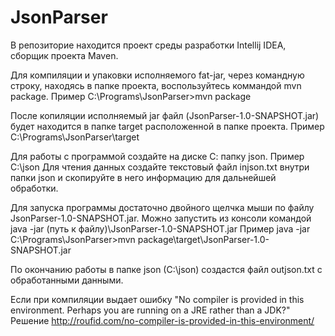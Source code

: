 # JsonParser
В репозиторие находится проект среды разработки Intellij IDEA, сборщик проекта Maven.

Для компиляции и упаковки исполняемого fat-jar, через командную строку, находясь в папке проекта, воспользуйтесь коммандой mvn package.
Пример C:\Programs\JsonParser>mvn package

После копиляции исполняемый jar файл (JsonParser-1.0-SNAPSHOT.jar) будет находится в папке target расположенной в папке проекта.
Пример C:\Programs\JsonParser\target

Для работы с программой создайте на диске С: папку json.
Пример C:\json
Для чтения данных создайте текстовый файл injson.txt внутри папки json и скопируйте в него информацию для дальнейшей обработки.

Для запуска программы достаточно двойного щелчка мыши по файлу JsonParser-1.0-SNAPSHOT.jar.
Можно запустить из консоли командой java -jar (путь к файлу)\JsonParser-1.0-SNAPSHOT.jar
Пример java -jar C:\Programs\JsonParser>mvn package\target\JsonParser-1.0-SNAPSHOT.jar

По окончанию работы в папке json (C:\json) создастся файл outjson.txt c обработанными данными.

Если при компиляции выдает ошибку "No compiler is provided in this environment. Perhaps you are running on a JRE rather than a JDK?"
Решение http://roufid.com/no-compiler-is-provided-in-this-environment/
